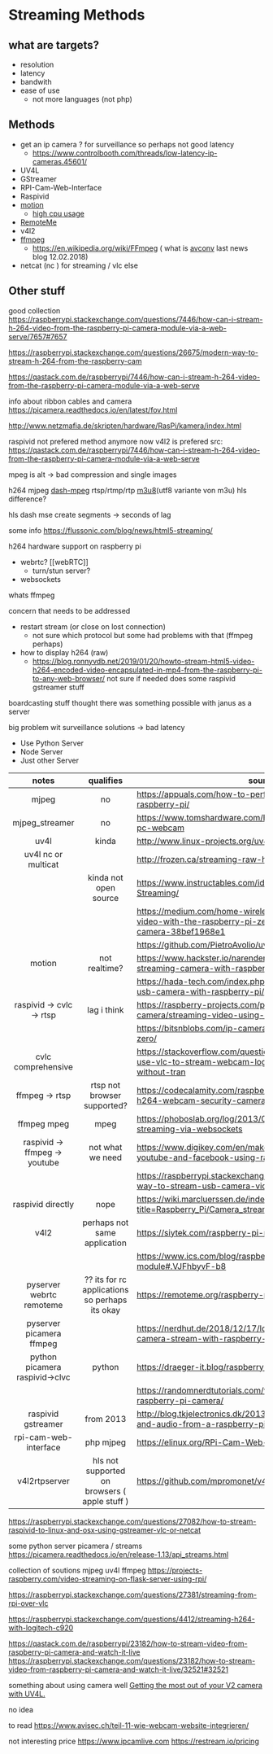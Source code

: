 # Streaming Methods

## what are targets?
- resolution
- latency
- bandwith
- ease of use
  - not more languages (not php)

## Methods

- get an ip camera ? for surveillance so perhaps not good latency
  - https://www.controlbooth.com/threads/low-latency-ip-cameras.45601/
- UV4L
- GStreamer
- RPI-Cam-Web-Interface
- Raspivid
- [motion](https://motion-project.github.io/motion_config.html) 
  - [high cpu usage](https://chriscarey.com/blog/2017/04/30/achieving-high-frame-rate-with-a-raspberry-pi-camera-system/comment-page-1/)
- [RemoteMe](https://remoteme.org/raspberry-pi/)
- v4l2 
- [ffmpeg](https://ffmpeg.org) 
  - https://en.wikipedia.org/wiki/FFmpeg ( what is [avconv](https://libav.org/avconv.html) last news blog 12.02.2018)
- netcat (nc ) for streaming / vlc else
## Other stuff

good collection 
https://raspberrypi.stackexchange.com/questions/7446/how-can-i-stream-h-264-video-from-the-raspberry-pi-camera-module-via-a-web-serve/7657#7657

https://raspberrypi.stackexchange.com/questions/26675/modern-way-to-stream-h-264-from-the-raspberry-cam

https://qastack.com.de/raspberrypi/7446/how-can-i-stream-h-264-video-from-the-raspberry-pi-camera-module-via-a-web-serve

info about ribbon cables and camera 
https://picamera.readthedocs.io/en/latest/fov.html

http://www.netzmafia.de/skripten/hardware/RasPi/kamera/index.html

raspivid not prefered method anymore now v4l2 is prefered src: https://qastack.com.de/raspberrypi/7446/how-can-i-stream-h-264-video-from-the-raspberry-pi-camera-module-via-a-web-serve

mpeg is alt -> bad compression and single images 

h264 mjpeg [dash-mpeg](https://en.wikipedia.org/wiki/Dynamic_Adaptive_Streaming_over_HTTP) rtsp/rtmp/rtp [m3u8](https://qastack.com.de/raspberrypi/7446/how-can-i-stream-h-264-video-from-the-raspberry-pi-camera-module-via-a-web-serve)(utf8 variante von m3u) hls difference?

hls dash mse create segments -> seconds of lag

some info 
https://flussonic.com/blog/news/html5-streaming/


h264 hardware support on raspberry pi

- webrtc? [[webRTC]]
  - turn/stun server?
- websockets

whats ffmpeg

concern that needs to be addressed
- restart stream (or close on lost connection)
  - not sure which protocol but some had problems with that (ffmpeg perhaps)
- how to display h264 (raw)
  - https://blog.ronnyvdb.net/2019/01/20/howto-stream-html5-video-h264-encoded-video-encapsulated-in-mp4-from-the-raspberry-pi-to-any-web-browser/ not sure if needed does some raspivid gstreamer stuff

boardcasting stuff
thought there was something possible with janus as a server

big problem wit surveillance solutions -> bad latency 

- Use Python Server
- Node Server
- Just other Server

|              notes              |                   qualifies                    | source                                                                                                                     |
| :-----------------------------: | :--------------------------------------------: | -------------------------------------------------------------------------------------------------------------------------- |
|              mjpeg              |                       no                       | https://appuals.com/how-to-perform-video-streaming-using-raspberry-pi/                                                     |
|         mjpeg_streamer          |                       no                       | https://www.tomshardware.com/how-to/use-raspberry-pi-as-pc-webcam                                                          |
|              uv4l               |                     kinda                      | http://www.linux-projects.org/uv4l/                                                                                        |
|       uv4l nc or multicat       |                                                | http://frozen.ca/streaming-raw-h-264-from-a-raspberry-pi/                                                                  |
|                                 |             kinda not open source              | https://www.instructables.com/id/Raspberry-Pi-Video-Streaming/                                                             |
|                                 |                                                | https://medium.com/home-wireless/headless-streaming-video-with-the-raspberry-pi-zero-w-and-raspberry-pi-camera-38bef1968e1 |
|                                 |                                                | https://github.com/PietroAvolio/uv4l-webrtc-raspberry-pi                                                                   |
|             motion              |                 not realtime?                  | https://www.hackster.io/narender-singh/portable-video-streaming-camera-with-raspberry-pi-zero-w-dc22fd                     |
|                                 |                                                | https://hada-tech.com/index.php/2020/06/07/live-stream-usb-camera-with-raspberry-pi/                                       |
|    raspivid -> cvlc -> rtsp     |                  lag i think                   | https://raspberry-projects.com/pi/pi-hardware/raspberry-pi-camera/streaming-video-using-vlc-player                         |
|                                 |                                                | https://bitsnblobs.com/ip-camera-using-the-raspberry-pi-zero/                                                              |
|       cvlc comprehensive        |                                                | https://stackoverflow.com/questions/49846400/raspberry-pi-use-vlc-to-stream-webcam-logitech-c920-h264-video-without-tran   |
|         ffmpeg -> rtsp          |          rtsp not browser supported?           | https://codecalamity.com/raspberry-pi-hardware-accelerated-h264-webcam-security-camera/                                    |
|           ffmpeg mpeg           |                      mpeg                      | https://phoboslab.org/log/2013/09/html5-live-video-streaming-via-websockets                                                |
|  raspivid -> ffmpeg -> youtube  |                not what we need                | https://www.digikey.com/en/maker/blogs/streaming-live-to-youtube-and-facebook-using-raspberry-pi-camera                    |
|                                 |                                                | https://raspberrypi.stackexchange.com/questions/115889/best-way-to-stream-usb-camera-video-in-2020                         |
|        raspivid directly        |                      nope                      | https://wiki.marcluerssen.de/index.php?title=Raspberry_Pi/Camera_streaming                                                 |
|              v4l2               |         perhaps  not same application          | https://siytek.com/raspberry-pi-rtsp-to-home-assistant/                                                                    |
|                                 |                                                | https://www.ics.com/blog/raspberry-pi-camera-module#.VJFhbyvF-b8                                                           |
|    pyserver webrtc remoteme     | ?? its for rc applications so perhaps its okay | https://remoteme.org/raspberry-pi/                                                                                         |
|    pyserver picamera  ffmpeg    |                                                | https://nerdhut.de/2018/12/17/low-latency-and-high-fps-camera-stream-with-raspberry-pi/                                    |
| python picamera  raspivid->clvc |                     python                     | https://draeger-it.blog/raspberry-pi-camera-b01/                                                                           |
|                                 |                                                | https://randomnerdtutorials.com/video-streaming-with-raspberry-pi-camera/                                                  |
|      raspivid    gstreamer      |                   from 2013                    | http://blog.tkjelectronics.dk/2013/06/how-to-stream-video-and-audio-from-a-raspberry-pi-with-no-latency/                   |
|      rpi-cam-web-interface      |                   php  mjpeg                   | https://elinux.org/RPi-Cam-Web-Interface                                                                                   |
|          v4l2rtpserver          | hls not supported on browsers ( apple stuff )  | https://github.com/mpromonet/v4l2rtspserver                                                                                |

https://raspberrypi.stackexchange.com/questions/27082/how-to-stream-raspivid-to-linux-and-osx-using-gstreamer-vlc-or-netcat 

some python server picamera / streams
https://picamera.readthedocs.io/en/release-1.13/api_streams.html

collection of soutions mjpeg uv4l ffmpeg 
https://projects-raspberry.com/video-streaming-on-flask-server-using-rpi/

https://raspberrypi.stackexchange.com/questions/27381/streaming-from-rpi-over-vlc

https://raspberrypi.stackexchange.com/questions/4412/streaming-h264-with-logitech-c920 

https://qastack.com.de/raspberrypi/23182/how-to-stream-video-from-raspberry-pi-camera-and-watch-it-live
https://raspberrypi.stackexchange.com/questions/23182/how-to-stream-video-from-raspberry-pi-camera-and-watch-it-live/32521#32521

something about using camera well
[Getting the most out of your V2 camera with UV4L. ](https://www.raspberrypi.org/forums/viewtopic.php?t=197585)


no idea

to read
https://www.avisec.ch/teil-11-wie-webcam-website-integrieren/

not interesting
price https://www.ipcamlive.com
https://restream.io/pricing